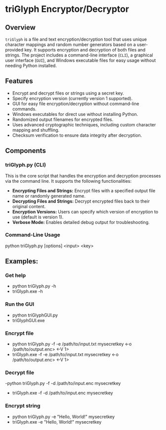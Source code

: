 # triGlyph Encryptor/Decryptor

## Overview
`triGlyph` is a file and text encryption/decryption tool that uses unique character mappings and random number generators based on a user-provided key. It supports encryption and decryption of both files and strings. The project includes a command-line interface (`CLI`), a graphical user interface (`GUI`), and Windows executable files for easy usage without needing Python installed.

## Features
- Encrypt and decrypt files or strings using a secret key.
- Specify encryption version (currently version 1 supported).
- GUI for easy file encryption/decryption without command-line commands.
- Windows executables for direct use without installing Python.
- Randomized output filenames for encrypted files.
- Uses advanced cryptographic techniques, including custom character mapping and shuffling.
- Checksum verification to ensure data integrity after decryption.

## Components
### triGlyph.py (CLI)
This is the core script that handles the encryption and decryption processes via the command line. It supports the following functionalities:
- **Encrypting Files and Strings:** Encrypt files with a specified output file name or randomly generated name.
- **Decrypting Files and Strings:** Decrypt encrypted files back to their original content.
- **Encryption Versions:** Users can specify which version of encryption to use (default is version 1).
- **Verbose Mode:** Enables detailed debug output for troubleshooting.

### Command-Line Usage
python triGlyph.py [options] &lt;input&gt; &lt;key&gt;

## Examples:
### Get help
- python triGlyph.py -h
- triGlyph.exe -h

### Run the GUI
- python triGlyphGUI.py
- triGlyphGUI.exe

### Encrypt file
- python triGlyph.py -f -e /path/to/input.txt mysecretkey &lt;-o /path/to/output.enc&gt; &lt;-V 1&gt;
- triGlyph.exe -f -e /path/to/input.txt mysecretkey &lt;-o /path/to/output.enc&gt; &lt;-V 1&gt;

### Decrypt file
-python triGlyph.py -f -d /path/to/input.enc mysecretkey
- triGlyph.exe -f -d /path/to/input.enc mysecretkey

### Encrypt string
- python triGlyph.py -e "Hello, World!" mysecretkey
- triGlyph.exe -e "Hello, World!" mysecretkey
